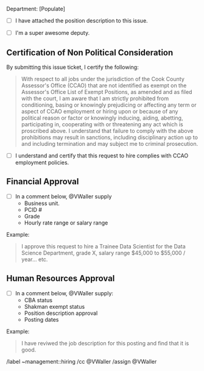 Department: [Populate]

- [ ] I have attached the position description to this issue.


- [ ] I'm a super awesome deputy.






## Certification of Non Political Consideration

By submitting this issue ticket, I certify the following:

> With respect to all jobs under the jurisdiction of the Cook County Assessor's Office (CCAO) that are not identified as exempt on the Assessor's Office List of Exempt Positions, as amended and as filed with the court, I am aware that I am strictly prohibited from conditioning, basing or knowingly prejudicing or affecting any term or aspect of CCAO employment or hiring upon or because of any political reason or factor or knowingly inducing, aiding, abetting, participating in, cooperating with or threatening any act which is proscribed above. I understand that failure to comply with the above prohibitions may result in sanctions, including disciplinary action up to and including termination and may subject me to criminal prosecution.

- [ ] I understand and certify that this request to hire complies with CCAO employment policies.

## Financial Approval

- [ ] In a comment below, @VWaller supply
   * Business unit.
   * PCID #
   * Grade
   * Hourly rate range or salary range

Example:

> I approve this request to hire a Trainee Data Scientist for the Data Science Department, grade X, salary range $45,000 to $55,000 / year... etc.

## Human Resources Approval

- [ ] In a comment below, @VWaller supply:
   * CBA status
   * Shakman exempt status
   * Position description approval
   * Posting dates

Example:

> I have reviwed the job description for this posting and find that it is good. 

/label ~management::hiring
/cc @VWaller
/assign @VWaller